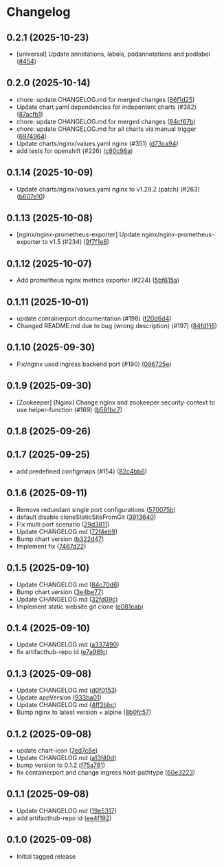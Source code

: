 # Changelog

## 0.2.1 (2025-10-23)

* [universal] Update annotations, labels, podannotations and podlabel ([#454](https://github.com/CloudPirates-io/helm-charts/pull/454))

## 0.2.0 (2025-10-14)

* chore: update CHANGELOG.md for merged changes ([86f1d25](https://github.com/CloudPirates-io/helm-charts/commit/86f1d25))
* Update chart.yaml dependencies for indepentent charts (#382) ([87acfb1](https://github.com/CloudPirates-io/helm-charts/commit/87acfb1))
* chore: update CHANGELOG.md for merged changes ([84cf67b](https://github.com/CloudPirates-io/helm-charts/commit/84cf67b))
* chore: update CHANGELOG.md for all charts via manual trigger ([6974964](https://github.com/CloudPirates-io/helm-charts/commit/6974964))
* Update charts/nginx/values.yaml nginx (#351) ([d73ca94](https://github.com/CloudPirates-io/helm-charts/commit/d73ca94))
* add tests for openshift (#226) ([c80c98a](https://github.com/CloudPirates-io/helm-charts/commit/c80c98a))

## 0.1.14 (2025-10-09)

* Update charts/nginx/values.yaml nginx to v1.29.2 (patch) (#263) ([b607e10](https://github.com/CloudPirates-io/helm-charts/commit/b607e10))

## 0.1.13 (2025-10-08)

* [nginx/nginx-prometheus-exporter] Update nginx/nginx-prometheus-exporter to v1.5 (#234) ([9f7f1e8](https://github.com/CloudPirates-io/helm-charts/commit/9f7f1e8))

## 0.1.12 (2025-10-07)

* Add prometheus nginx metrics exporter (#224) ([5bf615a](https://github.com/CloudPirates-io/helm-charts/commit/5bf615a))

## 0.1.11 (2025-10-01)

* update containerport documentation (#198) ([f20d6d4](https://github.com/CloudPirates-io/helm-charts/commit/f20d6d4))
* Changed README.md due to bug (wrong description) (#197) ([84fd116](https://github.com/CloudPirates-io/helm-charts/commit/84fd116))

## 0.1.10 (2025-09-30)

* Fix/nginx used ingress backend port (#190) ([096725e](https://github.com/CloudPirates-io/helm-charts/commit/096725e))

## 0.1.9 (2025-09-30)

* [Zookeeper] [Nginx] Change nginx and zookeeper security-context to use helper-function (#169) ([b581bc7](https://github.com/CloudPirates-io/helm-charts/commit/b581bc7))

## 0.1.8 (2025-09-26)


## 0.1.7 (2025-09-25)

* add predefined configmaps (#154) ([82c4bb6](https://github.com/CloudPirates-io/helm-charts/commit/82c4bb6))

## 0.1.6 (2025-09-11)

* Remove redundant single port configurations ([570075b](https://github.com/CloudPirates-io/helm-charts/commit/570075b))
* default disable cloneStaticSiteFromGit ([3913640](https://github.com/CloudPirates-io/helm-charts/commit/3913640))
* Fix multi port scenario ([29d3811](https://github.com/CloudPirates-io/helm-charts/commit/29d3811))
* Update CHANGELOG.md ([72f4eb9](https://github.com/CloudPirates-io/helm-charts/commit/72f4eb9))
* Bump chart version ([b322d47](https://github.com/CloudPirates-io/helm-charts/commit/b322d47))
* Implement fix ([7467d22](https://github.com/CloudPirates-io/helm-charts/commit/7467d22))

## 0.1.5 (2025-09-10)

* Update CHANGELOG.md ([84c70d6](https://github.com/CloudPirates-io/helm-charts/commit/84c70d6))
* Bump chart version ([3e4be77](https://github.com/CloudPirates-io/helm-charts/commit/3e4be77))
* Update CHANGELOG.md ([32fd09c](https://github.com/CloudPirates-io/helm-charts/commit/32fd09c))
* Implement static website git clone ([e081eab](https://github.com/CloudPirates-io/helm-charts/commit/e081eab))

## 0.1.4 (2025-09-10)

* Update CHANGELOG.md ([a337490](https://github.com/CloudPirates-io/helm-charts/commit/a337490))
* fix artifacthub-repo id ([e7a98fc](https://github.com/CloudPirates-io/helm-charts/commit/e7a98fc))

## 0.1.3 (2025-09-08)

* Update CHANGELOG.md ([d0f0153](https://github.com/CloudPirates-io/helm-charts/commit/d0f0153))
* Update appVersion ([933ba01](https://github.com/CloudPirates-io/helm-charts/commit/933ba01))
* Update CHANGELOG.md ([4ff2bbc](https://github.com/CloudPirates-io/helm-charts/commit/4ff2bbc))
* Bump nginx to latest version + alpine ([8b0fc57](https://github.com/CloudPirates-io/helm-charts/commit/8b0fc57))

## 0.1.2 (2025-09-08)

* update chart-icon ([7ed7c8e](https://github.com/CloudPirates-io/helm-charts/commit/7ed7c8e))
* Update CHANGELOG.md ([a13f40d](https://github.com/CloudPirates-io/helm-charts/commit/a13f40d))
* bump version to 0.1.2 ([f75a781](https://github.com/CloudPirates-io/helm-charts/commit/f75a781))
* fix containerport and change ingress host-pathtype ([60e3223](https://github.com/CloudPirates-io/helm-charts/commit/60e3223))

## 0.1.1 (2025-09-08)

* Update CHANGELOG.md ([19e5317](https://github.com/CloudPirates-io/helm-charts/commit/19e5317))
* add artifacthub-repo id ([ee4f192](https://github.com/CloudPirates-io/helm-charts/commit/ee4f192))

## 0.1.0 (2025-09-08)

* Initial tagged release
